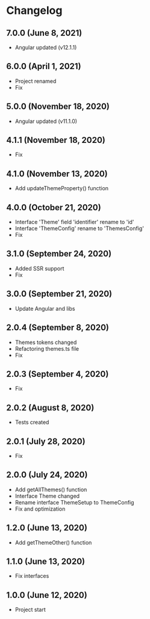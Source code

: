 # Changelog

## 7.0.0 (June 8, 2021)
- Angular updated (v12.1.1)

## 6.0.0 (April 1, 2021)
- Project renamed
- Fix

## 5.0.0 (November 18, 2020)
- Angular updated (v11.1.0)

## 4.1.1 (November 18, 2020)
- Fix

## 4.1.0 (November 13, 2020)
- Add updateThemeProperty() function

## 4.0.0 (October 21, 2020)
- Interface 'Theme' field 'identifier' rename to 'id'
- Interface 'ThemeConfig' rename to 'ThemesConfig'
- Fix

## 3.1.0 (September 24, 2020)
- Added SSR support
- Fix

## 3.0.0 (September 21, 2020)
- Update Angular and libs

## 2.0.4 (September 8, 2020)
- Themes tokens changed
- Refactoring themes.ts file
- Fix

## 2.0.3 (September 4, 2020)
- Fix

## 2.0.2 (August 8, 2020)
- Tests created

## 2.0.1 (July 28, 2020)
- Fix

## 2.0.0 (July 24, 2020)
- Add getAllThemes() function
- Interface Theme changed
- Rename interface ThemeSetup to ThemeConfig
- Fix and optimization

## 1.2.0 (June 13, 2020)
- Add getThemeOther() function

## 1.1.0 (June 13, 2020)
- Fix interfaces

## 1.0.0 (June 12, 2020)
- Project start
